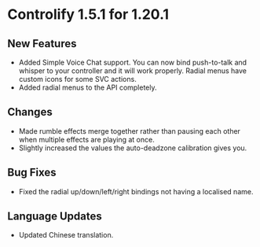 # Controlify 1.5.1 for 1.20.1

## New Features

- Added Simple Voice Chat support. You can now bind push-to-talk and whisper
  to your controller and it will work properly. Radial menus have custom icons
  for some SVC actions.
- Added radial menus to the API completely.

## Changes

- Made rumble effects merge together rather than pausing each other when multiple effects
  are playing at once.
- Slightly increased the values the auto-deadzone calibration gives you.

## Bug Fixes

- Fixed the radial up/down/left/right bindings not having a localised name.

## Language Updates

- Updated Chinese translation.
